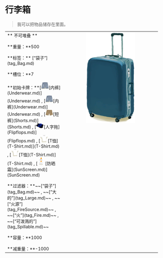 # 行李箱  
> 我可以把物品储存在里面。  
  
<table class="table table-bordered"><tbody><tr ><td  style="width:80%;text-align:left;vertical-align:top;" >** 不可堆叠 **<br><br>**重量：**500<br><br>**标签：**	[“袋子”](tag_Bag.md)<br><br>**槽位：**7<br><br>**初始卡牌：**[<div style="width:25px;display:inline-block;text-align:center"><img decoding="async" src="Sprite/Underwear.png" href="a.md" style="max-width:25px;max-height:25px;"></div>[内裤](Underwear.md)](Underwear.md) , [<div style="width:25px;display:inline-block;text-align:center"><img decoding="async" src="Sprite/Underwear.png" href="a.md" style="max-width:25px;max-height:25px;"></div>[内裤](Underwear.md)](Underwear.md) , [<div style="width:25px;display:inline-block;text-align:center"><img decoding="async" src="Sprite/Shorts.png" href="a.md" style="max-width:25px;max-height:25px;"></div>[短裤](Shorts.md)](Shorts.md) , [<div style="width:25px;display:inline-block;text-align:center"><img decoding="async" src="Sprite/FlipFlops.png" href="a.md" style="max-width:25px;max-height:25px;"></div>[人字拖](Flipflops.md)](Flipflops.md) , [<div style="width:25px;display:inline-block;text-align:center"><img decoding="async" src="Sprite/Shirt.png" href="a.md" style="max-width:25px;max-height:25px;"></div>[T恤](T-Shirt.md)](T-Shirt.md) , [<div style="width:25px;display:inline-block;text-align:center"><img decoding="async" src="Sprite/Shirt.png" href="a.md" style="max-width:25px;max-height:25px;"></div>[T恤](T-Shirt.md)](T-Shirt.md) , [<div style="width:25px;display:inline-block;text-align:center"><img decoding="async" src="Sprite/Sunscreen.png" href="a.md" style="max-width:25px;max-height:25px;"></div>[防晒霜](SunScreen.md)](SunScreen.md)<br><br>**过滤器：**~~[“袋子”](tag_Bag.md)~~ , ~~[“大的”](tag_Large.md)~~ , ~~[“火源”](tag_FireSource.md)~~ , ~~[“火”](tag_Fire.md)~~ , ~~[“可泼溅的”](tag_Spillable.md)~~<br><br>**容量：**1000<br><br>**减重量：**-1000</td><td  style="width:20%;text-align:left;vertical-align:top;" ><div style="width:300px;display:inline-block;text-align:center"><img decoding="async" src="Sprite/LuggageBlue.png" href="a.md" style="max-width:300px;max-height:300px;"></div></td></tr></tbody></tbody></table>  
  


<script>document.title="行李箱 - 卡牌生存百科 Card Survival Wiki";</script>